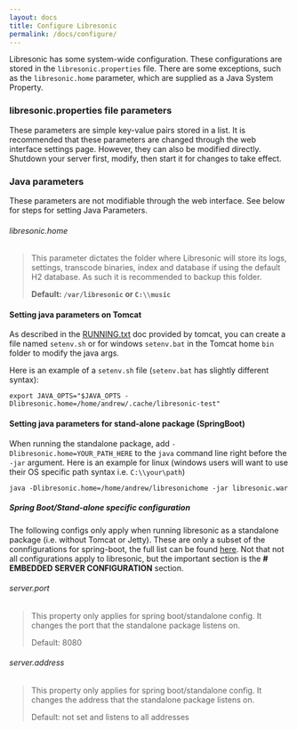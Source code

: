 ```yaml
---
layout: docs
title: Configure Libresonic
permalink: /docs/configure/
---
```

Libresonic has some system-wide configuration. These configurations are stored in the `libresonic.properties` file. There are some exceptions, such as the `libresonic.home` parameter, which are supplied as a Java System Property.

### libresonic.properties file parameters

These parameters are simple key-value pairs stored in a list. It is recommended that these parameters are changed through the web interface settings page. However, they can also be modified directly. Shutdown your server first, modify, then start it for changes to take effect.

### Java parameters

These parameters are not modifiable through the web interface. See below for steps for setting Java Parameters.

###### libresonic.home

> This parameter dictates the folder where Libresonic will store its logs, settings, transcode binaries, index and database if using the default H2 database. As such it is recommended to backup this folder.
>
> **Default: `/var/libresonic` or `C:\\music`**


#### Setting java parameters on Tomcat

As described in the [RUNNING.txt](http://tomcat.apache.org/tomcat-8.0-doc/RUNNING.txt) doc provided by tomcat, you can create a file named `setenv.sh` or for windows `setenv.bat` in the Tomcat home `bin` folder to  modify  the java args.

Here is an example of a `setenv.sh` file (`setenv.bat` has slightly different syntax):

```
export JAVA_OPTS="$JAVA_OPTS -Dlibresonic.home=/home/andrew/.cache/libresonic-test"
```

#### Setting java parameters for stand-alone package (SpringBoot)

When running the standalone package, add `-Dlibresonic.home=YOUR_PATH_HERE` to the `java` command line right before the
`-jar` argument. Here is an example for linux (windows users will want to use their OS specific path syntax i.e.
`C:\\your\path`)

```
java -Dlibresonic.home=/home/andrew/libresonichome -jar libresonic.war
```

##### Spring Boot/Stand-alone specific configuration

The following configs only apply when running libresonic as a standalone package (i.e. without Tomcat or Jetty). These are only a subset of the connfigurations for spring-boot, the full list can be found [here](https://docs.spring.io/spring-boot/docs/1.4.5.RELEASE/reference/htmlsingle/#common-application-properties). Not that not all configurations apply to libresonic, but the important section is the **# EMBEDDED SERVER CONFIGURATION** section.

###### server.port

> This property only applies for spring boot/standalone config. It changes the port that the standalone package listens on.
>
> Default: 8080

###### server.address

> This property only applies for spring boot/standalone config. It changes the address that the standalone package listens on.
>
> Default: not set and listens to all addresses
